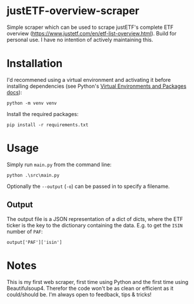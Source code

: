 ﻿# justETF-overview-scraper
Simple scraper which can be used to scrape justETF's complete ETF overview (https://www.justetf.com/en/etf-list-overview.html).
Build for personal use. I have no intention of actively maintaining this.
# Installation
I'd recommened using a virtual environment and activating it before installing dependencies (see Python's [Virtual Environments and Packages docs](https://docs.python.org/3/tutorial/venv.html "Python3 venv docs")):
```
python -m venv venv
```
Install the required packages:
```
pip install -r requirements.txt
```
# Usage
Simply run `main.py` from the command line:
```
python .\src\main.py
```
Optionally the `--output` (`-o`) can be passed in to specify a filename.
## Output
The output file is a JSON representation of a dict of dicts, where the ETF ticker is the key to the dictionary containing the data.
E.g. to get the `ISIN` number of `PAF`:
```
output['PAF']['isin']
```
# Notes
This is my first web scraper, first time using Python and the first time using Beautifulsoup4. Therefor the code won't be as clean or efficient as it could/should be. I'm always open to feedback, tips & tricks!
